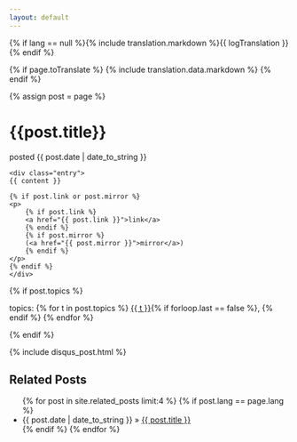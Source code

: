 ```yaml
---
layout: default
---
```

{% if lang == null %}{% include translation.markdown %}{{ logTranslation }}{% endif %}

{% if page.toTranslate %}
	{% include translation.data.markdown %}
{% endif %}

{% assign post = page %}

<div class="post">
<h1>{{post.title}}</h1>
<div class="date">posted {{ post.date | date_to_string }}</div>

	<div class="entry">
	{{ content }}

	{% if post.link or post.mirror %}
	<p>
		{% if post.link %}
		<a href="{{ post.link }}">link</a>
		{% endif %}
		{% if post.mirror %}
		(<a href="{{ post.mirror }}">mirror</a>)
		{% endif %}
	</p>
	{% endif %}
	</div>

{% if post.topics %}
	<p>
	topics:
	{% for t in post.topics %}
		<a href='http://www.google.com/search?q={{ t | escape }}+site:nicodmf.github.com'>{{ t }}</a>{% if forloop.last == false %}, {% endif %}
	{% endfor %}
	</p>
{% endif %}

</div>

{% include disqus_post.html %}

<div id="related">
  <h2>Related Posts</h2>
  <ul class="posts">
	{% for post in site.related_posts limit:4 %}
		{% if post.lang == page.lang %}
			<li>
				<span>{{ post.date | date_to_string }}</span>
				&raquo; <a href="{{ post.url }}">{{ post.title }}</a>
			</li>
		{% endif %}
	{% endfor %}
  </ul>
</div>
